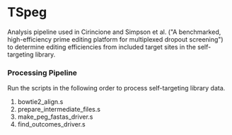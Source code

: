 # TSpeg
Analysis pipeline used in Cirincione and Simpson et al. ("A benchmarked, high-efficiency prime editing platform for multiplexed dropout screening") to determine editing efficiencies from included target sites in the self-targeting library. 

### Processing Pipeline
Run the scripts in the following order to process self-targeting library data.

1. bowtie2_align.s
2. prepare_intermediate_files.s
3. make_peg_fastas_driver.s
4. find_outcomes_driver.s
